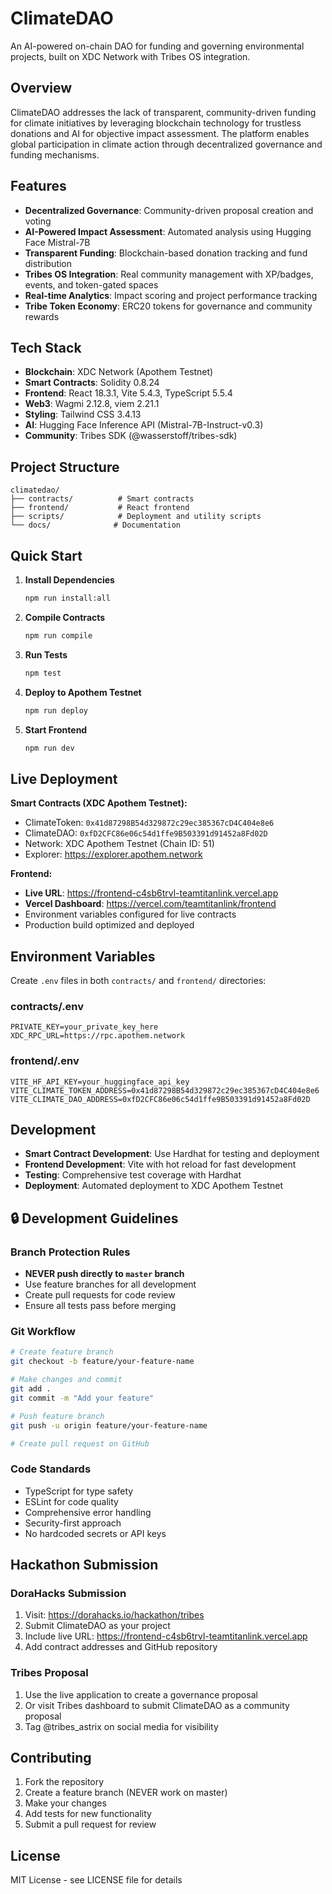 # ClimateDAO

An AI-powered on-chain DAO for funding and governing environmental projects, built on XDC Network with Tribes OS integration.

## Overview

ClimateDAO addresses the lack of transparent, community-driven funding for climate initiatives by leveraging blockchain technology for trustless donations and AI for objective impact assessment. The platform enables global participation in climate action through decentralized governance and funding mechanisms.

## Features

- **Decentralized Governance**: Community-driven proposal creation and voting
- **AI-Powered Impact Assessment**: Automated analysis using Hugging Face Mistral-7B
- **Transparent Funding**: Blockchain-based donation tracking and fund distribution
- **Tribes OS Integration**: Real community management with XP/badges, events, and token-gated spaces
- **Real-time Analytics**: Impact scoring and project performance tracking
- **Tribe Token Economy**: ERC20 tokens for governance and community rewards

## Tech Stack

- **Blockchain**: XDC Network (Apothem Testnet)
- **Smart Contracts**: Solidity 0.8.24
- **Frontend**: React 18.3.1, Vite 5.4.3, TypeScript 5.5.4
- **Web3**: Wagmi 2.12.8, viem 2.21.1
- **Styling**: Tailwind CSS 3.4.13
- **AI**: Hugging Face Inference API (Mistral-7B-Instruct-v0.3)
- **Community**: Tribes SDK (@wasserstoff/tribes-sdk)

## Project Structure

```
climatedao/
├── contracts/          # Smart contracts
├── frontend/           # React frontend
├── scripts/            # Deployment and utility scripts
└── docs/              # Documentation
```

## Quick Start

1. **Install Dependencies**
   ```bash
   npm run install:all
   ```

2. **Compile Contracts**
   ```bash
   npm run compile
   ```

3. **Run Tests**
   ```bash
   npm test
   ```

4. **Deploy to Apothem Testnet**
   ```bash
   npm run deploy
   ```

5. **Start Frontend**
   ```bash
   npm run dev
   ```

## Live Deployment

**Smart Contracts (XDC Apothem Testnet):**
- ClimateToken: `0x41d87298B54d329872c29ec385367cD4C404e8e6`
- ClimateDAO: `0xfD2CFC86e06c54d1ffe9B503391d91452a8Fd02D`
- Network: XDC Apothem Testnet (Chain ID: 51)
- Explorer: https://explorer.apothem.network

**Frontend:**
- **Live URL**: https://frontend-c4sb6trvl-teamtitanlink.vercel.app
- **Vercel Dashboard**: https://vercel.com/teamtitanlink/frontend
- Environment variables configured for live contracts
- Production build optimized and deployed

## Environment Variables

Create `.env` files in both `contracts/` and `frontend/` directories:

### contracts/.env
```
PRIVATE_KEY=your_private_key_here
XDC_RPC_URL=https://rpc.apothem.network
```

### frontend/.env
```
VITE_HF_API_KEY=your_huggingface_api_key
VITE_CLIMATE_TOKEN_ADDRESS=0x41d87298B54d329872c29ec385367cD4C404e8e6
VITE_CLIMATE_DAO_ADDRESS=0xfD2CFC86e06c54d1ffe9B503391d91452a8Fd02D
```

## Development

- **Smart Contract Development**: Use Hardhat for testing and deployment
- **Frontend Development**: Vite with hot reload for fast development
- **Testing**: Comprehensive test coverage with Hardhat
- **Deployment**: Automated deployment to XDC Apothem Testnet

## 🔒 Development Guidelines

### Branch Protection Rules
- **NEVER push directly to `master` branch**
- Use feature branches for all development
- Create pull requests for code review
- Ensure all tests pass before merging

### Git Workflow
```bash
# Create feature branch
git checkout -b feature/your-feature-name

# Make changes and commit
git add .
git commit -m "Add your feature"

# Push feature branch
git push -u origin feature/your-feature-name

# Create pull request on GitHub
```

### Code Standards
- TypeScript for type safety
- ESLint for code quality
- Comprehensive error handling
- Security-first approach
- No hardcoded secrets or API keys

## Hackathon Submission

### DoraHacks Submission
1. Visit: https://dorahacks.io/hackathon/tribes
2. Submit ClimateDAO as your project
3. Include live URL: https://frontend-c4sb6trvl-teamtitanlink.vercel.app
4. Add contract addresses and GitHub repository

### Tribes Proposal
1. Use the live application to create a governance proposal
2. Or visit Tribes dashboard to submit ClimateDAO as a community proposal
3. Tag @tribes_astrix on social media for visibility

## Contributing

1. Fork the repository
2. Create a feature branch (NEVER work on master)
3. Make your changes
4. Add tests for new functionality
5. Submit a pull request for review

## License

MIT License - see LICENSE file for details